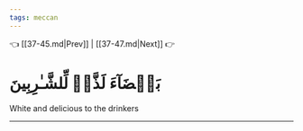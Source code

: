 ```yaml
---
tags: meccan
---
```


👈 [[37-45.md|Prev]] | [[37-47.md|Next]] 👉

# بَيۡضَآءَ لَذَّةٖ لِّلشَّـٰرِبِينَ

White and delicious to the drinkers

---

